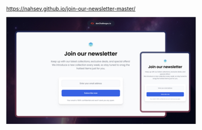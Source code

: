 https://nahsev.github.io/join-our-newsletter-master/



![Thumbnail for the Join Our Newsletter coding challenge](./thumbnail.jpg)
